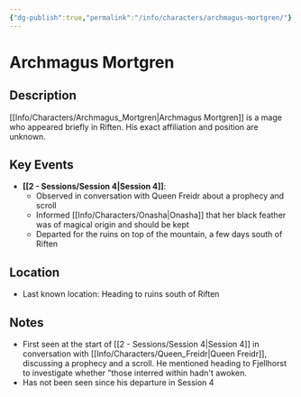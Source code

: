 ```yaml
---
{"dg-publish":true,"permalink":"/info/characters/archmagus-mortgren/"}
---
```


# Archmagus Mortgren

## Description
[[Info/Characters/Archmagus_Mortgren\|Archmagus Mortgren]] is a mage who appeared briefly in Riften. His exact affiliation and position are unknown.

## Key Events
- **[[2 -  Sessions/Session 4\|Session 4]]**: 
  - Observed in conversation with Queen Freidr about a prophecy and scroll
  - Informed [[Info/Characters/Onasha\|Onasha]] that her black feather was of magical origin and should be kept
  - Departed for the ruins on top of the mountain, a few days south of Riften

## Location
- Last known location: Heading to ruins south of Riften

## Notes
- First seen at the start of [[2 -  Sessions/Session 4\|Session 4]] in conversation with [[Info/Characters/Queen_Freidr\|Queen Freidr]], discussing a prophecy and a scroll. He mentioned heading to Fjellhorst to investigate whether "those interred within hadn't awoken.
- Has not been seen since his departure in Session 4
